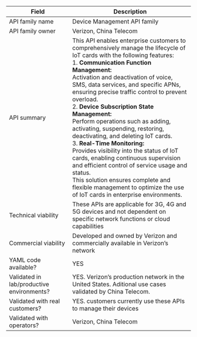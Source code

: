 | Field                                                          | Description                                                                                                               |
| -------------------------------------------------------------- | ------------------------------------------------------------------------------------------------------------------------- |
| API family name                                                | Device Management API family                                                                                              |
| API family owner                                               | Verizon, China Telecom                                                                                                               |
| API summary                                                    | This API enables enterprise customers to comprehensively manage the lifecycle of IoT cards with the following features: <br>1. **Communication Function Management:**  <br>Activation and deactivation of voice, SMS, data services, and specific APNs, ensuring precise traffic control to prevent overload. <br> 2. **Device Subscription State Management:** <br>  Perform operations such as adding, activating, suspending, restoring, deactivating, and deleting IoT cards.  <br> 3. **Real-Time Monitoring:**  <br> Provides visibility into the status of IoT cards, enabling continuous supervision and efficient control of service usage and status.  <br>This solution ensures complete and flexible management to optimize the use of IoT cards in enterprise environments.       |
| Technical viability                                            | These APIs are applicable for 3G, 4G and 5G devices and not dependent on specific network functions or cloud capabilities |
| Commercial viability                                           | Developed and owned by Verizon and commercially available in Verizon’s network                                            |
| YAML code available?                                           | YES                                                                                                                       |
| Validated in lab/productive environments?                      | YES. Verizon’s production network in the United States. Aditional use cases validated by China Telecom.                                                               |
| Validated with real customers?                                 | YES. customers currently use these APIs to manage their devices                                                           |
| Validated with operators?                                      | Verizon, China Telecom                                                   |
